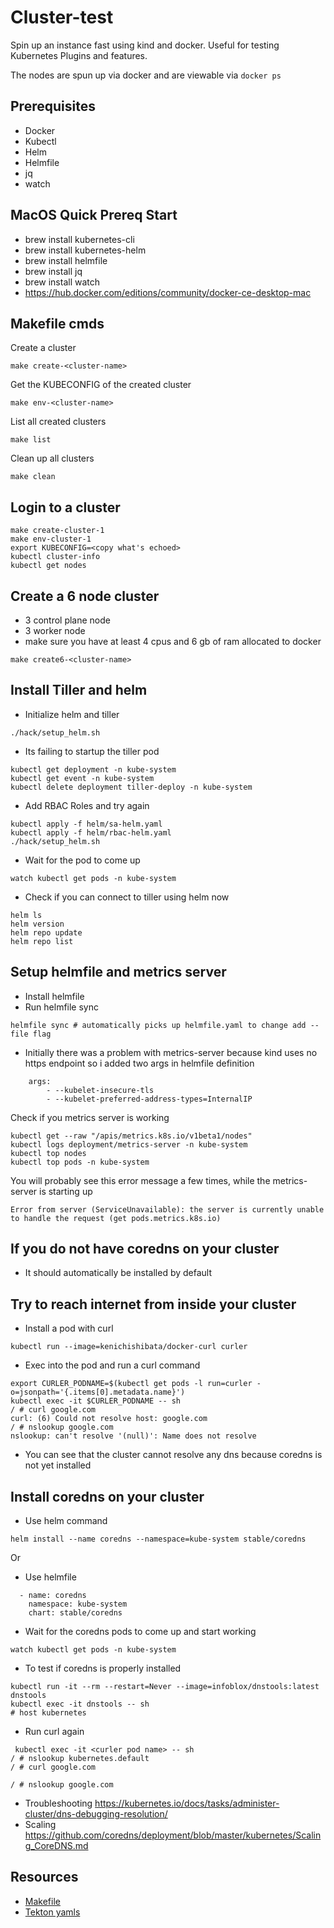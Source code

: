 Cluster-test
===============
Spin up an instance fast using kind and docker. 
Useful for testing Kubernetes Plugins and features.

The nodes are spun up via docker and are viewable via `docker ps`

Prerequisites
-----------
* Docker 
* Kubectl 
* Helm
* Helmfile
* jq
* watch

MacOS Quick Prereq Start
--------------
* brew install kubernetes-cli
* brew install kubernetes-helm
* brew install helmfile
* brew install jq 
* brew install watch
* https://hub.docker.com/editions/community/docker-ce-desktop-mac

Makefile cmds
--------------

Create a cluster 
```
make create-<cluster-name>
```

Get the KUBECONFIG of the created cluster
```
make env-<cluster-name>
```

List all created clusters
```
make list
```

Clean up all clusters

```
make clean
```

Login to a cluster
-------------
```
make create-cluster-1
make env-cluster-1
export KUBECONFIG=<copy what's echoed>
kubectl cluster-info
kubectl get nodes
```

Create a 6 node cluster
----------
* 3 control plane node
* 3 worker node
* make sure you have at least 4 cpus and 6 gb of ram allocated to docker
```
make create6-<cluster-name>
```

Install Tiller and helm
-------------------
* Initialize helm and tiller 

```
./hack/setup_helm.sh
```

* Its failing to startup the tiller pod

```
kubectl get deployment -n kube-system
kubectl get event -n kube-system
kubectl delete deployment tiller-deploy -n kube-system
```

* Add RBAC Roles and try again

```
kubectl apply -f helm/sa-helm.yaml
kubectl apply -f helm/rbac-helm.yaml
./hack/setup_helm.sh
```

* Wait for the pod to come up 
```
watch kubectl get pods -n kube-system
```

* Check if you can connect to tiller using helm now

```
helm ls
helm version
helm repo update 
helm repo list
```

Setup helmfile and metrics server
-------------
* Install helmfile
* Run helmfile sync 
```
helmfile sync # automatically picks up helmfile.yaml to change add --file flag
```
* Initially there was a problem with metrics-server because kind uses no https endpoint so i added two args in helmfile definition 
```
    args:
        - --kubelet-insecure-tls
        - --kubelet-preferred-address-types=InternalIP
```
Check if you metrics server is working

```
kubectl get --raw "/apis/metrics.k8s.io/v1beta1/nodes"
kubectl logs deployment/metrics-server -n kube-system
kubectl top nodes 
kubectl top pods -n kube-system
```

You will probably see this error message a few times, while the
metrics-server is starting up

```
Error from server (ServiceUnavailable): the server is currently unable to handle the request (get pods.metrics.k8s.io)
```

If you do not have coredns on your cluster
----------------------
* It should automatically be installed by default

Try to reach internet from inside your cluster
----------
* Install a pod with curl

```
kubectl run --image=kenichishibata/docker-curl curler
```

* Exec into the pod and run a curl command

```
export CURLER_PODNAME=$(kubectl get pods -l run=curler -o=jsonpath='{.items[0].metadata.name}')
kubectl exec -it $CURLER_PODNAME -- sh 
/ # curl google.com
curl: (6) Could not resolve host: google.com
/ # nslookup google.com
nslookup: can't resolve '(null)': Name does not resolve

```
* You can see that the cluster cannot resolve any dns because coredns is not  yet installed

Install coredns on your cluster
-------------

* Use helm command
```
helm install --name coredns --namespace=kube-system stable/coredns
```
Or 

* Use helmfile
```
  - name: coredns
    namespace: kube-system
    chart: stable/coredns
```
* Wait for the coredns pods to come up and start working
```
watch kubectl get pods -n kube-system

```
* To test if coredns is properly installed

```
kubectl run -it --rm --restart=Never --image=infoblox/dnstools:latest dnstools
kubectl exec -it dnstools -- sh 
# host kubernetes
```

* Run curl again

```
 kubectl exec -it <curler pod name> -- sh 
/ # nslookup kubernetes.default
/ # curl google.com

/ # nslookup google.com
```
* Troubleshooting https://kubernetes.io/docs/tasks/administer-cluster/dns-debugging-resolution/
* Scaling https://github.com/coredns/deployment/blob/master/kubernetes/Scaling_CoreDNS.md


Resources
----------
* [Makefile](https://garethr.dev/2019/05/ephemeral-kubernetes-clusters-with-kind-and-make/?utm_campaign=DevOpsLinks%20-%20Must-read%20Stories%20for%20Aspiring%20DevOps%20Professional&utm_content=%5BFaun%5D%20%F0%9F%90%AE%20DevOpsLinks%20%23167%3A%20Awesome%20Scalability%2C%20The%20Definitive%20Guide%20To%20Prometheus%20in%202019%20%26%20New%20Docker%20Vulnerability&utm_medium=email&utm_source=faun)
* [Tekton yamls](https://github.com/tektoncd/pipeline/blob/master/docs/tutorial.md)



